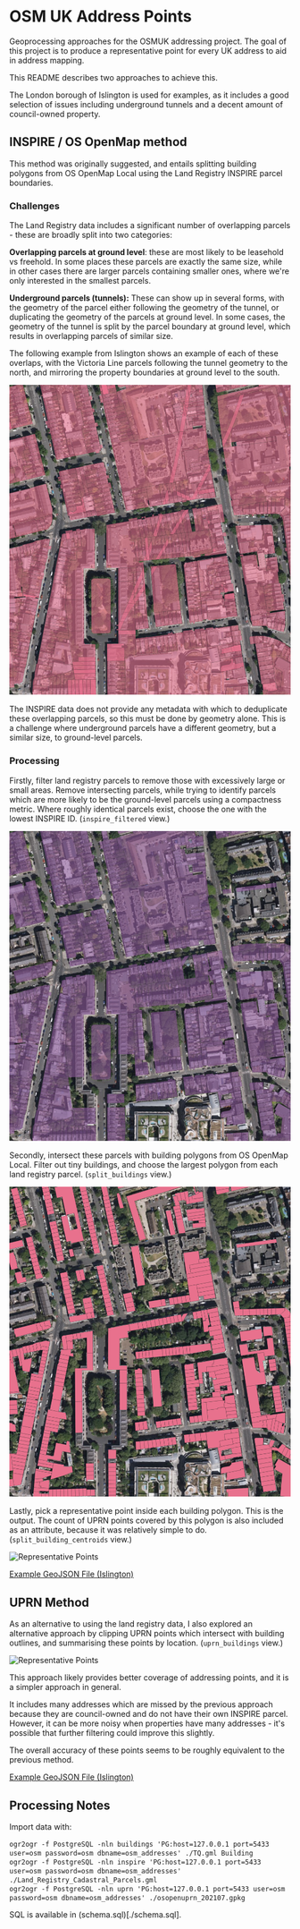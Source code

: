 # OSM UK Address Points

Geoprocessing approaches for the OSMUK addressing project. The goal of this project is to produce a representative point for every UK address to aid in address mapping.

This README describes two approaches to achieve this.

The London borough of Islington is used for examples, as it includes a good selection of issues including underground tunnels and a decent amount of council-owned property.

## INSPIRE / OS OpenMap method

This method was originally suggested, and entails splitting building polygons from OS OpenMap Local using the Land Registry INSPIRE parcel boundaries.

### Challenges

The Land Registry data includes a significant number of overlapping parcels - these are broadly split into two categories:

**Overlapping parcels at ground level**: these are most likely to be leasehold vs freehold. In some places these parcels are exactly the same size, while in other cases there are larger parcels containing smaller ones, where we're only interested in the smallest parcels.

**Underground parcels (tunnels):** These can show up in several forms, with the geometry of the parcel either following the geometry of the tunnel, or duplicating the geometry of the parcels at ground level. In some cases, the geometry of the tunnel is split by the parcel boundary at ground level, which results in overlapping parcels of similar size.

The following example from Islington shows an example of each of these overlaps, with the Victoria Line parcels following the tunnel geometry to the north, and mirroring the property boundaries at ground level to the south.

![Land registry parcels in Islington](images/inspire.png)

The INSPIRE data does not provide any metadata with which to deduplicate these overlapping parcels, so this must be done by geometry alone. This is a challenge where underground parcels have a different geometry, but a similar size, to ground-level parcels.

### Processing 

Firstly, filter land registry parcels to remove those with excessively large or small areas. Remove intersecting parcels, while trying to identify parcels which are more likely to be the ground-level parcels using a compactness metric. Where roughly identical parcels exist, choose the one with the lowest INSPIRE ID. (`inspire_filtered` view.)

![Filtered land registry parcels](images/inspire_filtered.png)

Secondly, intersect these parcels with building polygons from OS OpenMap Local. Filter out tiny buildings, and choose the largest polygon from each land registry parcel. (`split_buildings` view.)

![Buildings](images/buildings.png)

Lastly, pick a representative point inside each building polygon. This is the output. The count of UPRN points covered by this polygon is also included as an attribute, because it was relatively simple to do. (`split_building_centroids` view.)

![Representative Points](images/points.png)

[Example GeoJSON File (Islington)](./output/islington.json)

## UPRN Method

As an alternative to using the land registry data, I also explored an alternative approach by clipping UPRN points which intersect with building outlines, and summarising these points by location. (`uprn_buildings` view.)

![Representative Points](images/uprn_points.png)

This approach likely provides better coverage of addressing points, and it is a simpler approach in general.

It includes many addresses which are missed by the previous approach because they are council-owned and do not have their own INSPIRE parcel. However, it can be more noisy when properties have many addresses - it's possible that further filtering could improve this slightly.

The overall accuracy of these points seems to be roughly equivalent to the previous method.

[Example GeoJSON File (Islington)](./output/islington.json)

## Processing Notes

Import data with:
```
ogr2ogr -f PostgreSQL -nln buildings 'PG:host=127.0.0.1 port=5433 user=osm password=osm dbname=osm_addresses' ./TQ.gml Building
ogr2ogr -f PostgreSQL -nln inspire 'PG:host=127.0.0.1 port=5433 user=osm password=osm dbname=osm_addresses' ./Land_Registry_Cadastral_Parcels.gml
ogr2ogr -f PostgreSQL -nln uprn 'PG:host=127.0.0.1 port=5433 user=osm password=osm dbname=osm_addresses' ./osopenuprn_202107.gpkg
```

SQL is available in (schema.sql)[./schema.sql].
